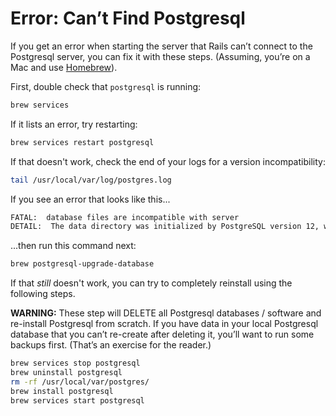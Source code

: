 # Error: Can’t Find Postgresql

If you get an error when starting the server that Rails can’t connect to the Postgresql server, you can fix it with these steps. (Assuming, you’re on a Mac and use [Homebrew](https://brew.sh)).

First, double check that `postgresql` is running:

```sh
brew services
```

If it lists an error, try restarting:

```sh
brew services restart postgresql
```

If that doesn't work, check the end of your logs for a version incompatibility:

```sh
tail /usr/local/var/log/postgres.log
```

If you see an error that looks like this...

```sh
FATAL:  database files are incompatible with server
DETAIL:  The data directory was initialized by PostgreSQL version 12, which is not compatible with this version 13.0.
```

...then run this command next:

```sh
brew postgresql-upgrade-database
```

If that *still* doesn't work, you can try to completely reinstall using the following steps.

**WARNING:** These step will DELETE all Postgresql databases / software and re-install Postgresql from scratch.
If you have data in your local Postgresql database that you can’t re-create after deleting it, you’ll want to run some backups first. (That’s an exercise for the reader.)

```sh
brew services stop postgresql
brew uninstall postgresql
rm -rf /usr/local/var/postgres/
brew install postgresql
brew services start postgresql
```
